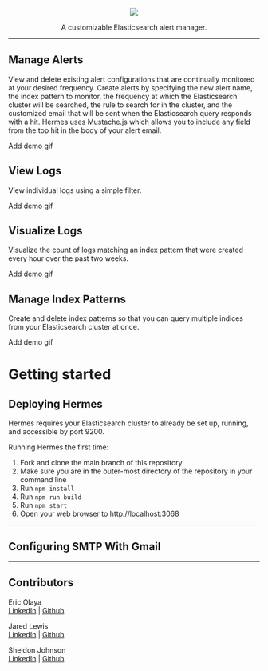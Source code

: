 <p align="center">
  <img src="https://github.com/oslabs-beta/hermes/blob/dev/assets/Hermes-A.jpg"/>
</p>

<p align="center">
 A customizable Elasticsearch alert manager.
</p>

---

## Manage Alerts

View and delete existing alert configurations that are continually monitored at your desired frequency. Create alerts by specifying the new alert name, the index pattern to monitor, the frequency at which the Elasticsearch cluster will be searched, the rule to search for in the cluster, and the customized email that will be sent when the Elasticsearch query responds with a hit. Hermes uses Mustache.js which allows you to include any field from the top hit in the body of your alert email.

Add demo gif

## View Logs

View individual logs using a simple filter.

Add demo gif

## Visualize Logs

Visualize the count of logs matching an index pattern that were created every hour over the past two weeks.

Add demo gif

## Manage Index Patterns

Create and delete index patterns so that you can query multiple indices from your Elasticsearch cluster at once.

Add demo gif

# Getting started

## Deploying Hermes

Hermes requires your Elasticsearch cluster to already be set up, running, and accessible by port 9200.

Running Hermes the first time:

1. Fork and clone the main branch of this repository
2. Make sure you are in the outer-most directory of the repository in your command line
3. Run `npm install`
4. Run `npm run build`
5. Run `npm start`
6. Open your web browser to http://localhost:3068

---

## Configuring SMTP With Gmail

---

## Contributors

Eric Olaya <br />
[LinkedIn](https://www.linkedin.com/in/eric-olaya/) | [Github](https://github.com/eric-olaya)

Jared Lewis <br />
[LinkedIn](https://www.linkedin.com/in/jareddlewis/) | [Github](https://github.com/jaredDlewis/)

Sheldon Johnson <br />
[LinkedIn](https://www.linkedin.com/in/sheldon-johnson-18a512106/) | [Github](https://github.com/avatarwnd)
